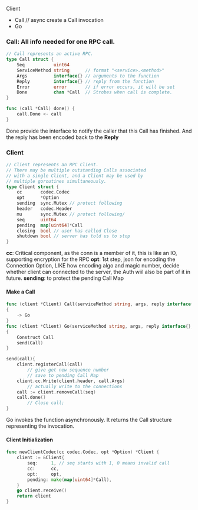 Client
- Call
  // async create a Call invocation
- Go


### Call: All info needed for one RPC call.
```go
// Call represents an active RPC.
type Call struct {
	Seq           uint64
	ServiceMethod string      // format "<service>.<method>"
	Args          interface{} // arguments to the function
	Reply         interface{} // reply from the function
	Error         error       // if error occurs, it will be set
	Done          chan *Call  // Strobes when call is complete.
}

func (call *Call) done() {
	call.Done <- call
}
```
Done provide the interface to notify the caller that this Call has finished. And the reply has been encoded back to the **Reply**



### Client

```go
// Client represents an RPC Client.
// There may be multiple outstanding Calls associated
// with a single Client, and a Client may be used by
// multiple goroutines simultaneously.
type Client struct {
	cc       codec.Codec
	opt      *Option
	sending  sync.Mutex // protect following
	header   codec.Header
	mu       sync.Mutex // protect following/
	seq      uint64
	pending  map[uint64]*Call
	closing  bool // user has called Close
	shutdown bool // server has told us to stop
}
```
**cc**: Critical component, as the conn is a member of it, this is like an IO, supporting encryption for the RPC
**opt**: 1st step, json for encoding the Connection Option, LIKE how encoding algo and magic number, decide whether client can connected to the server, the Auth wiil also be part of it in future. 
**sending**: to protect the pending Call Map


#### Make a Call
```go
func (client *Client) Call(serviceMethod string, args, reply interface{}) error 
{
	-> Go
}
func (client *Client) Go(serviceMethod string, args, reply interface{}, done chan *Call) *Call 
{
	Construct Call
	send(Call)
}

send(call){
	client.registerCall(call)
	    // give get new sequence number
		// save to pending Call Map
	client.cc.Write(client.header, call.Args)
	    // actually write to the connections
    call := client.removeCall(seq)
	call.done() 
        // Close call;
}
```
Go invokes the function asynchronously.
It returns the Call structure representing the invocation.



#### Client Initialization
```go
func newClientCodec(cc codec.Codec, opt *Option) *Client {
    client := &Client{
        seq:     1, // seq starts with 1, 0 means invalid call
        cc:      cc,
        opt:     opt,
        pending: make(map[uint64]*Call),
    }
	go client.receive()
    return client
}
```



